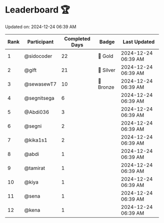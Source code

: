 # Leaderboard 🏆

Updated on: 2024-12-24 06:39 AM

| Rank | Participant       | Completed Days | Badge      | Last Updated         |
|------|-------------------|----------------|------------|----------------------|
| 1    | @sidocoder        | 22             | 🏅 Gold     | 2024-12-24 06:39 AM |
| 2    | @gift             | 21             | 🥈 Silver   | 2024-12-24 06:39 AM |
| 3    | @sewasewT7        | 10             | 🥉 Bronze   | 2024-12-24 06:39 AM |
| 4    | @segnitsega       | 6              |            | 2024-12-24 06:39 AM |
| 5    | @Abdi036          | 3              |            | 2024-12-24 06:39 AM |
| 6    | @segni            | 2              |            | 2024-12-24 06:39 AM |
| 7    | @kika1s1          | 2              |            | 2024-12-24 06:39 AM |
| 8    | @abdi             | 1              |            | 2024-12-24 06:39 AM |
| 9    | @tamirat          | 1              |            | 2024-12-24 06:39 AM |
| 10   | @kiya             | 1              |            | 2024-12-24 06:39 AM |
| 11   | @sena             | 1              |            | 2024-12-24 06:39 AM |
| 12   | @kena             | 1              |            | 2024-12-24 06:39 AM |
